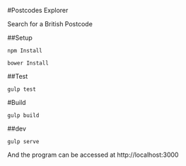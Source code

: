 #Postcodes Explorer

Search for a British Postcode

##Setup

    npm Install

    bower Install

##Test

    gulp test

#Build

    gulp build

##dev

    gulp serve

And the program can be accessed at http://localhost:3000

